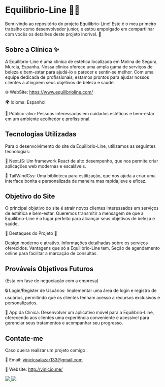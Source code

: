 # Equilibrio-Line 💆‍♀️

Bem-vindo ao repositório do projeto Equilibrio-Line! Este é o meu primeiro trabalho como desenvolvedor junior, e estou empolgado em compartilhar com vocês os detalhes deste projeto incrível. 💅

## Sobre a Clínica ✨

A Equilibrio-Line é uma clínica de estética localizada em Molina de Segura, Murcia, Espanha. Nossa clínica oferece uma ampla gama de serviços de beleza e bem-estar para ajudá-lo a parecer e sentir-se melhor. Com uma equipe dedicada de profissionais, estamos prontos para ajudar nossos clientes a atingirem seus objetivos de beleza e saúde.

🌐 WebSite: https://www.equilibrioline.com/

🌍 Idioma: Espanhol

👥 Público-alvo: Pessoas interessadas em cuidados estéticos e bem-estar em um ambiente acolhedor e profissional.

## Tecnologias Utilizadas
Para o desenvolvimento do site da Equilibrio-Line, utilizamos as seguintes tecnologias:

🚀 NextJS: Um framework React de alto desempenho, que nos permite criar aplicações web modernas e escaláveis.

💅 TailWindCss: Uma biblioteca para estilização, que nos ajuda a criar uma interface bonita e personalizada de maneira mas rapida,leve e eficaz.

## Objetivo do Site

O principal objetivo do site é atrair novos clientes interessados em serviços de estética e bem-estar. Queremos transmitir a mensagem de que a Equilibrio-Line é o lugar perfeito para alcançar seus objetivos de beleza e saúde.

🌟 Destaques do Projeto 🌟

Design moderno e atrativo.
Informações detalhadas sobre os serviços oferecidos.
Vantagens que só a Equilibrio-Line tem.
Seção de agendamento online para facilitar a marcação de consultas.

## Prováveis Objetivos Futuros
(Esta em fase de negociação com a empresa)

🔒 Login/Register de Usuários: Implementar uma área de login e registro de usuários, permitindo que os clientes tenham acesso a recursos exclusivos e personalizados.

📱 App da Clínica: Desenvolver um aplicativo móvel para a Equilibrio-Line, oferecendo aos clientes uma experiência conveniente e acessível para gerenciar seus tratamentos e acompanhar seu progresso.

## Contate-me
Caso queira realizar um projeto comigo :

📧 Email: viniciosalazar133@gmail.com

🔗 Website: http://vinicio.me/

<a href="https://discordapp.com/users/351516905116532736">
    <img src="https://img.shields.io/badge/Discord-7289DA?style=for-the-badge&logo=discord&logoColor=white">
</a>

<a href="https://www.linkedin.com/in/viniciodev">
    <img src="https://img.shields.io/badge/LinkedIn-0077B5?style=for-the-badge&logo=linkedin&logoColor=white">
</a>
